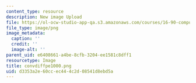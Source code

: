 ```yaml
---
content_type: resource
description: New image Upload
file: https://ol-ocw-studio-app-qa.s3.amazonaws.com/courses/16-90-computational-methods-in-aerospace-engineering-spring-2014/d3353a2e60ccec444c2d08541d8ebd5a_convdiffpe1000.png
file_type: image/png
image_metadata:
  caption: ''
  credit: ''
  image-alt: ''
parent_uid: e6408661-a4be-8cfb-3204-ee1581c8dff1
resourcetype: Image
title: convdiffpe1000.png
uid: d3353a2e-60cc-ec44-4c2d-08541d8ebd5a
---
```

